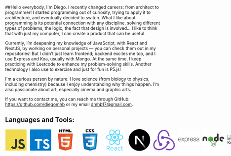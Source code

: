 ##Hello everybody, 
I'm Diego. I recently changed careers: from architect to programmer! I started programming out of curiosity, trying to apply it to architecture, and eventually decided to switch. What I like about programming is its potential connection with any discipline, solving different types of problems, the logic, the fact that design is involved... I like to think that with just my computer, I can create a product that can be useful.

Currently, I’m deepening my knowledge of JavaScript, with React and NextJS, by working on personal projects — you can check them out in my repositories! But I didn’t just learn frontend; backend excites me too, and I use Express and Koa, usually with Mongo.
At the same time, I keep practicing with Leetcode to enhance my problem-solving skills. Another technology I also use to exercise and just for fun is P5.js!

I'm a curious person by nature: I love science (from biology to physics, including chemistry) because I enjoy understanding why things happen. I’m also passionate about art, especially cinema and graphic arts.

If you want to contact me, you can reach me through GitHub: https://github.com/diegomhb
or my email dmhb17@gmail.com.

## Languages and Tools:
<div style="width:100%; display:flex; flex-direction:row; justify-content:space-between; align-items:center;gap:10px">
<img src="https://raw.githubusercontent.com/devicons/devicon/master/icons/javascript/javascript-original.svg" alt="JS" width="70"/>
<img src="https://raw.githubusercontent.com/devicons/devicon/master/icons/typescript/typescript-original.svg" alt="TS" width="70"/>
<img src="https://raw.githubusercontent.com/devicons/devicon/master/icons/html5/html5-original-wordmark.svg" alt="HTML" width="70"/>

<img src="https://raw.githubusercontent.com/devicons/devicon/master/icons/css3/css3-original-wordmark.svg" alt="CSS" width="70"/>
<img src="https://raw.githubusercontent.com/devicons/devicon/master/icons/react/react-original-wordmark.svg" alt="React" width="70"/>
<img src="https://raw.githubusercontent.com/devicons/devicon/master/icons/nextjs/nextjs-original.svg" alt="NextJS" width="70"/>
<img src="https://raw.githubusercontent.com/devicons/devicon/master/icons/redux/redux-original.svg" alt="Redux" width="70"/>
<img src="https://raw.githubusercontent.com/devicons/devicon/master/icons/express/express-original-wordmark.svg" alt="express" width="70"/>
<img src="https://raw.githubusercontent.com/devicons/devicon/master/icons/nodejs/nodejs-original-wordmark.svg" alt="NodeJs" width="70"/>
<img src="https://encrypted-tbn0.gstatic.com/images?q=tbn:ANd9GcR49wiYHrvjAru9ll4tKC37_2jj9k7Kxh6VST7vS3BQEWM3tkcF8OeDXdQ_MP_270XtWbo&usqp=CAU" alt="Koa" width="70" style="align-self:center"/>
<img src="https://raw.githubusercontent.com/devicons/devicon/master/icons/mongodb/mongodb-original-wordmark.svg" alt="Mongo" width="70"/>

</div>



